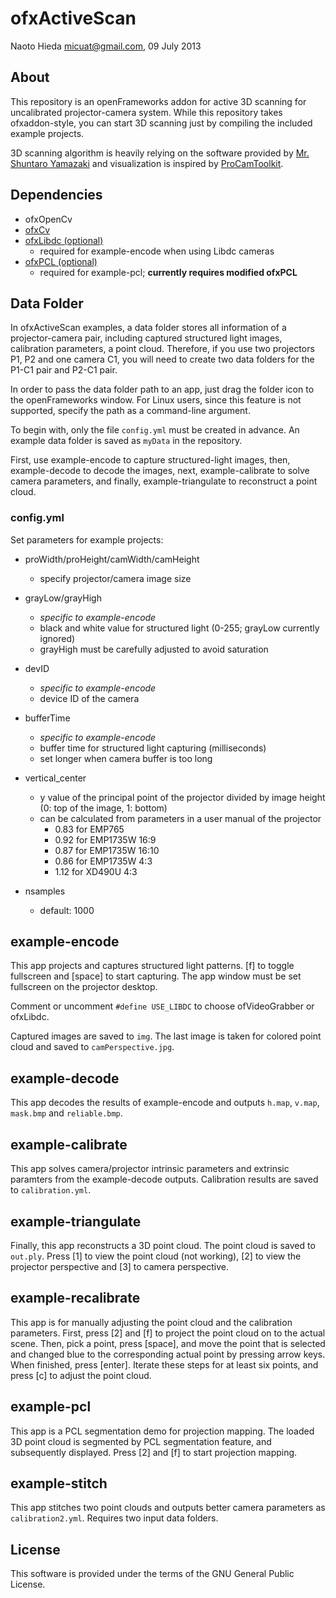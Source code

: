 ofxActiveScan
========

Naoto Hieda <micuat@gmail.com>, 09 July 2013


About
--------

This repository is an openFrameworks addon for active 3D scanning for
uncalibrated projector-camera system. While this repository takes ofxaddon-style,
you can start 3D scanning just by compiling the included example projects.

3D scanning algorithm is heavily relying on the software provided by
[Mr. Shuntaro Yamazaki][1] and visualization is inspired by [ProCamToolkit][2].


Dependencies
--------

* ofxOpenCv
* [ofxCv](https://github.com/kylemcdonald/ofxCv)
* [ofxLibdc (optional)](https://github.com/kylemcdonald/ofxLibdc)
    * required for example-encode when using Libdc cameras
* [ofxPCL (optional)](https://github.com/satoruhiga/ofxPCL)
    * required for example-pcl; **currently requires modified ofxPCL**


Data Folder
--------

In ofxActiveScan examples, a data folder stores all information of
a projector-camera pair, including captured structured light images,
calibration parameters, a point cloud. Therefore, if you use
two projectors P1, P2 and one camera C1, you will need to create
two data folders for the P1-C1 pair and P2-C1 pair.

In order to pass the data folder path to an app, just drag the folder icon
to the openFrameworks window. For Linux users, since this feature is not supported,
specify the path as a command-line argument.

To begin with, only the file `config.yml` must be created in advance.
An example data folder is saved as `myData` in the repository.

First, use example-encode to capture structured-light images,
then, example-decode to decode the images,
next, example-calibrate to solve camera parameters,
and finally, example-triangulate to reconstruct a point cloud.


### config.yml

Set parameters for example projects:

* proWidth/proHeight/camWidth/camHeight
    * specify projector/camera image size
* grayLow/grayHigh
    * *specific to example-encode*
    * black and white value for structured light (0-255; grayLow currently ignored)
    * grayHigh must be carefully adjusted to avoid saturation
* devID
    * *specific to example-encode*
    * device ID of the camera
* bufferTime
    * *specific to example-encode*
    * buffer time for structured light capturing (milliseconds)
    * set longer when camera buffer is too long
* vertical_center
    * y value of the principal point of the projector divided by image height (0: top of the image, 1: bottom)
    * can be calculated from parameters in a user manual of the projector
        * 0.83 for EMP765
        * 0.92 for EMP1735W 16:9
        * 0.87 for EMP1735W 16:10
        * 0.86 for EMP1735W 4:3
        * 1.12 for XD490U 4:3

* nsamples
    * default: 1000


example-encode
--------

This app projects and captures structured light patterns.
[f] to toggle fullscreen and [space] to start capturing.
The app window must be set fullscreen on the projector desktop.

Comment or uncomment `#define USE_LIBDC` to choose ofVideoGrabber or ofxLibdc.

Captured images are saved to `img`. The last image is taken for
colored point cloud and saved to `camPerspective.jpg`.


example-decode
--------

This app decodes the results of example-encode and outputs
`h.map`, `v.map`, `mask.bmp` and `reliable.bmp`.


example-calibrate
--------

This app solves camera/projector intrinsic parameters and extrinsic paramters from
the example-decode outputs. Calibration results are saved to `calibration.yml`.


example-triangulate
--------

Finally, this app reconstructs a 3D point cloud. The point cloud is saved to `out.ply`.
Press \[1] to view the point cloud (not working), \[2] to view the projector perspective
and \[3] to camera perspective.


example-recalibrate
--------

This app is for manually adjusting the point cloud and the calibration parameters.
First, press \[2] and [f] to project the point cloud on to the actual scene.
Then, pick a point, press [space], and move the point that is selected and changed blue
to the corresponding actual point by pressing arrow keys. When finished, press [enter].
Iterate these steps for at least six points, and press [c] to adjust the point cloud.


example-pcl
--------

This app is a PCL segmentation demo for projection mapping. The loaded 3D point cloud
is segmented by PCL segmentation feature, and subsequently displayed.
Press \[2] and [f] to start projection mapping.


example-stitch
--------

This app stitches two point clouds and outputs better camera parameters as `calibration2.yml`.
Requires two input data folders.


License
--------

This software is provided under the terms of the GNU General Public License.


[1]: http://staff.aist.go.jp/shun-yamazaki/research/calibration/ "Self-Calibration of Projector Camera Systems"
[2]: https://github.com/YCAMInterlab/ProCamToolkit/ "ProCamToolkit"

